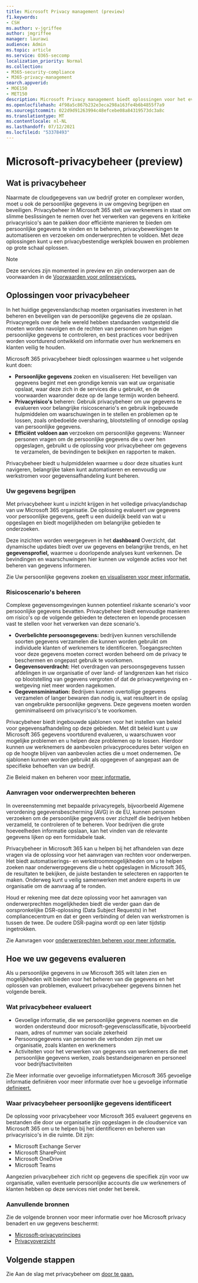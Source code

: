```yaml
---
title: Microsoft Privacy management (preview)
f1.keywords:
- CSH
ms.author: v-jgriffee
author: jmgriffee
manager: laurawi
audience: Admin
ms.topic: article
ms.service: O365-seccomp
localization_priority: Normal
ms.collection:
- M365-security-compliance
- M365-privacy-management
search.appverid:
- MOE150
- MET150
description: Microsoft Privacy management biedt oplossingen voor het evalueren van persoonlijke gegevens die uw organisatie op Microsoft 365 en helpt u bij het identificeren en corrigeren van privacyrisico's.
ms.openlocfilehash: 4f98a5c867b232e3eca298a163fe4b6b4855f7a9
ms.sourcegitcommit: 022d9d91263994c48efcebe08a84319573dc3a8c
ms.translationtype: MT
ms.contentlocale: nl-NL
ms.lasthandoff: 07/12/2021
ms.locfileid: "53378493"
---
```

# <a name="microsoft-privacy-management-preview"></a>Microsoft-privacybeheer (preview)

## <a name="what-is-privacy-management"></a>Wat is privacybeheer

Naarmate de cloudgegevens van uw bedrijf groter en complexer worden, moet u ook de persoonlijke gegevens in uw omgeving begrijpen en beveiligen. Privacybeheer in Microsoft 365 stelt uw werknemers in staat om slimme beslissingen te nemen over het verwerken van gegevens en kritieke privacyrisico's aan te pakken door efficiënte manieren te bieden om persoonlijke gegevens te vinden en te beheren, privacybewerkingen te automatiseren en verzoeken om onderwerprechten te voldoen. Met deze oplossingen kunt u een privacybestendige werkplek bouwen en problemen op grote schaal oplossen.

> [!NOTE]
> Deze services zijn momenteel in preview en zijn onderworpen aan de voorwaarden in de [Voorwaarden voor onlineservices.](https://www.microsoft.com/en-us/licensing/product-licensing/products)

## <a name="privacy-management-solutions"></a>Oplossingen voor privacybeheer

In het huidige gegevenslandschap moeten organisaties investeren in het beheren en beveiligen van de persoonlijke gegevens die ze opslaan. Privacyregels over de hele wereld hebben standaarden vastgesteld die moeten worden navolgen en de rechten van personen om hun eigen persoonlijke gegevens te controleren, en best practices voor bedrijven worden voortdurend ontwikkeld om informatie over hun werknemers en klanten veilig te houden.

Microsoft 365 privacybeheer biedt oplossingen waarmee u het volgende kunt doen:

- **Persoonlijke gegevens** zoeken en visualiseren: Het beveiligen van gegevens begint met een grondige kennis van wat uw organisatie opslaat, waar deze zich in de services die u gebruikt, en de voorwaarden waaronder deze op de lange termijn worden beheerd.
- **Privacyrisico's** beheren: Gebruik privacybeheer om uw gegevens te evalueren voor belangrijke risicoscenario's en gebruik ingebouwde hulpmiddelen om waarschuwingen in te stellen en problemen op te lossen, zoals onbedoelde oversharing, blootstelling of onnodige opslag van persoonlijke gegevens.
- **Efficiënt voldoen aan** verzoeken om persoonlijke gegevens: Wanneer personen vragen om de persoonlijke gegevens die u over hen opgeslagen, gebruikt u de oplossing voor privacybeheer om gegevens te verzamelen, de bevindingen te bekijken en rapporten te maken.

Privacybeheer biedt u hulpmiddelen waarmee u door deze situaties kunt navigeren, belangrijke taken kunt automatiseren en eenvoudig uw werkstromen voor gegevensafhandeling kunt beheren.

### <a name="understand-your-data"></a>Uw gegevens begrijpen

Met privacybeheer kunt u inzicht krijgen in het volledige privacylandschap van uw Microsoft 365 organisatie. De oplossing evalueert uw gegevens voor persoonlijke gegevens, geeft u een duidelijk beeld van wat u opgeslagen en biedt mogelijkheden om belangrijke gebieden te onderzoeken.

Deze inzichten worden weergegeven in het **dashboard** Overzicht, dat dynamische updates biedt over uw gegevens en belangrijke trends, en het **gegevensprofiel,** waarmee u doorlopende analyses kunt verkennen. De bevindingen en waarschuwingen hier kunnen uw volgende acties voor het beheren van gegevens informeren.

Zie Uw persoonlijke gegevens zoeken [en visualiseren voor meer informatie.](privacy-management-data-profile.md)

### <a name="manage-risk-scenarios"></a>Risicoscenario's beheren

Complexe gegevensomgevingen kunnen potentieel riskante scenario's voor persoonlijke gegevens bevatten. Privacybeheer biedt eenvoudige manieren om risico's op de volgende gebieden te detecteren en lopende processen vast te stellen voor het verwerken van deze scenario's.

- **Overbelichte persoonsgegevens:** bedrijven kunnen verschillende soorten gegevens verzamelen die kunnen worden gebruikt om individuele klanten of werknemers te identificeren. Toegangsrechten voor deze gegevens moeten correct worden beheerd om de privacy te beschermen en ongepast gebruik te voorkomen.
- **Gegevensoverdracht:** Het overdragen van persoonsgegevens tussen afdelingen in uw organisatie of over land- of landgrenzen kan het risico op blootstelling van gegevens vergroten of dat de privacywetgeving en -wetgeving niet meer worden nagekomen.
- **Gegevensminimation:** Bedrijven kunnen overtollige gegevens verzamelen of langer bewaren dan nodig is, wat resulteert in de opslag van ongebruikte persoonlijke gegevens. Deze gegevens moeten worden geminimaliseerd om privacyrisico's te voorkomen.

Privacybeheer biedt ingebouwde sjablonen voor het instellen van beleid voor gegevensafhandeling op deze gebieden. Met dit beleid kunt u uw Microsoft 365 gegevens voortdurend evalueren, u waarschuwen voor mogelijke problemen en u helpen deze problemen op te lossen. Hierdoor kunnen uw werknemers de aanbevolen privacyprocedures beter volgen en op de hoogte blijven van aanbevolen acties die u moet ondernemen. De sjablonen kunnen worden gebruikt als opgegeven of aangepast aan de specifieke behoeften van uw bedrijf.

Zie Beleid maken en beheren voor [meer informatie.](privacy-management-policies.md)

### <a name="manage-subject-rights-requests"></a>Aanvragen voor onderwerprechten beheren

In overeenstemming met bepaalde privacyregels, bijvoorbeeld Algemene verordening gegevensbescherming (AVG) in de EU, kunnen personen verzoeken om de persoonlijke gegevens over zichzelf die bedrijven hebben verzameld, te controleren of te beheren. Voor bedrijven die grote hoeveelheden informatie opslaan, kan het vinden van de relevante gegevens lijken op een formidabele taak.

Privacybeheer in Microsoft 365 kan u helpen bij het afhandelen van deze vragen via de oplossing voor het aanvragen van rechten voor onderwerpen. Het biedt automatiserings- en werkstroommogelijkheden om u te helpen zoeken naar onderwerpgegevens die u hebt opgeslagen in Microsoft 365, de resultaten te bekijken, de juiste bestanden te selecteren en rapporten te maken. Onderweg kunt u veilig samenwerken met andere experts in uw organisatie om de aanvraag af te ronden.

Houd er rekening mee dat deze oplossing voor het aanvragen van onderwerprechten mogelijkheden biedt die verder gaan dan de oorspronkelijke DSR-oplossing (Data Subject Requests) in het compliancecentrum en dat er geen verbinding of delen van werkstromen is tussen de twee. De oudere DSR-pagina wordt op een later tijdstip ingetrokken.

Zie Aanvragen voor [onderwerprechten beheren voor meer informatie.](privacy-management-subject-rights-requests.md)

## <a name="how-we-evaluate-your-data"></a>Hoe we uw gegevens evalueren

Als u persoonlijke gegevens in uw Microsoft 365 wilt laten zien en mogelijkheden wilt bieden voor het beheren van die gegevens en het oplossen van problemen, evalueert privacybeheer gegevens binnen het volgende bereik.

### <a name="what-privacy-management-evaluates"></a>Wat privacybeheer evalueert

- Gevoelige informatie, die we persoonlijke gegevens noemen en die worden ondersteund door microsoft-gegevensclassificatie, bijvoorbeeld naam, adres of nummer van sociale zekerheid
- Persoonsgegevens van personen die verbonden zijn met uw organisatie, zoals klanten en werknemers
- Activiteiten voor het verwerken van gegevens van werknemers die met persoonlijke gegevens werken, zoals bestandseigenaren en personeel voor bedrijfsactiviteiten

Zie Meer informatie over gevoelige informatietypen Microsoft 365 gevoelige informatie definiëren voor meer informatie over hoe u gevoelige informatie [definieert.](sensitive-information-type-learn-about.md)

### <a name="where-privacy-management-identifies-personal-data"></a>Waar privacybeheer persoonlijke gegevens identificeert

De oplossing voor privacybeheer voor Microsoft 365 evalueert gegevens en bestanden die door uw organisatie zijn opgeslagen in de cloudservice van Microsoft 365 om u te helpen bij het identificeren en beheren van privacyrisico's in die ruimte. Dit zijn:

- Microsoft Exchange Server
- Microsoft SharePoint
- Microsoft OneDrive
- Microsoft Teams

Aangezien privacybeheer zich richt op gegevens die specifiek zijn voor uw organisatie, vallen eventuele persoonlijke accounts die uw werknemers of klanten hebben op deze services niet onder het bereik.

### <a name="additional-resources"></a>Aanvullende bronnen

Zie de volgende bronnen voor meer informatie over hoe Microsoft privacy benadert en uw gegevens beschermt:

- [Microsoft-privacyprincipes](https://www.microsoft.com/en-us/trust-center/privacy)
- [Privacyoverzicht](/compliance/assurance/assurance-privacy)

## <a name="next-steps"></a>Volgende stappen

Zie Aan de slag met privacybeheer om [door te gaan.](privacy-management-setup.md)
